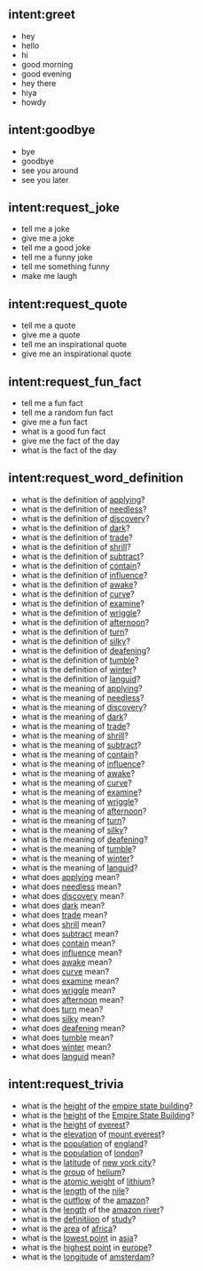 ## intent:greet
- hey
- hello
- hi
- good morning
- good evening
- hey there
- hiya
- howdy

## intent:goodbye
- bye
- goodbye
- see you around
- see you later

## intent:request_joke
- tell me a joke
- give me a joke
- tell me a good joke
- tell me a funny joke
- tell me something funny
- make me laugh

## intent:request_quote
- tell me a quote
- give me a quote
- tell me an inspirational quote
- give me an inspirational quote

## intent:request_fun_fact
- tell me a fun fact
- tell me a random fun fact
- give me a fun fact
- what is a good fun fact
- give me the fact of the day
- what is the fact of the day

## intent:request_word_definition
- what is the definition of [applying](word)?
- what is the definition of [needless](word)?
- what is the definition of [discovery](word)?
- what is the definition of [dark](word)?
- what is the definition of [trade](word)?
- what is the definition of [shrill](word)?
- what is the definition of [subtract](word)?
- what is the definition of [contain](word)?
- what is the definition of [influence](word)?
- what is the definition of [awake](word)?
- what is the definition of [curve](word)?
- what is the definition of [examine](word)?
- what is the definition of [wriggle](word)?
- what is the definition of [afternoon](word)?
- what is the definition of [turn](word)?
- what is the definition of [silky](word)?
- what is the definition of [deafening](word)?
- what is the definition of [tumble](word)?
- what is the definition of [winter](word)?
- what is the definition of [languid](word)?
- what is the meaning of [applying](word)?
- what is the meaning of [needless](word)?
- what is the meaning of [discovery](word)?
- what is the meaning of [dark](word)?
- what is the meaning of [trade](word)?
- what is the meaning of [shrill](word)?
- what is the meaning of [subtract](word)?
- what is the meaning of [contain](word)?
- what is the meaning of [influence](word)?
- what is the meaning of [awake](word)?
- what is the meaning of [curve](word)?
- what is the meaning of [examine](word)?
- what is the meaning of [wriggle](word)?
- what is the meaning of [afternoon](word)?
- what is the meaning of [turn](word)?
- what is the meaning of [silky](word)?
- what is the meaning of [deafening](word)?
- what is the meaning of [tumble](word)?
- what is the meaning of [winter](word)?
- what is the meaning of [languid](word)?
- what does [applying](word) mean?
- what does [needless](word) mean?
- what does [discovery](word) mean?
- what does [dark](word) mean?
- what does [trade](word) mean?
- what does [shrill](word) mean?
- what does [subtract](word) mean?
- what does [contain](word) mean?
- what does [influence](word) mean?
- what does [awake](word) mean?
- what does [curve](word) mean?
- what does [examine](word) mean?
- what does [wriggle](word) mean?
- what does [afternoon](word) mean?
- what does [turn](word) mean?
- what does [silky](word) mean?
- what does [deafening](word) mean?
- what does [tumble](word) mean?
- what does [winter](word) mean?
- what does [languid](word) mean?


## intent:request_trivia
- what is the [height](attribute) of the [empire state building](entity)?
- what is the [height](attribute) of the [Empire State Building](entity)?
- what is the [height](attribute) of [everest](entity)?
- what is the [elevation](attribute) of [mount everest](entity)?
- what is the [population](attribute) of [england](entity)?
- what is the [population](attribute) of [london](entity)?
- what is the [latitude](attribute) of [new york city](entity)?
- what is the [group](attribute) of [helium](entity)?
- what is the [atomic weight](attribute) of [lithium](entity)?
- what is the [length](attribute) of the [nile](entity)?
- what is the [outflow](attribute) of the [amazon](entity)?
- what is the [length](attribute) of the [amazon river](entity)?
- what is the [definitiion](attribute) of [study](entity)?
- what is the [area](attribute) of [africa](entity)?
- what is the [lowest point](attribute) in [asia](entity)?
- what is the [highest point](attribute) in [europe](entity)?
- what is the [longitude](attribute) of [amsterdam](entity)?
